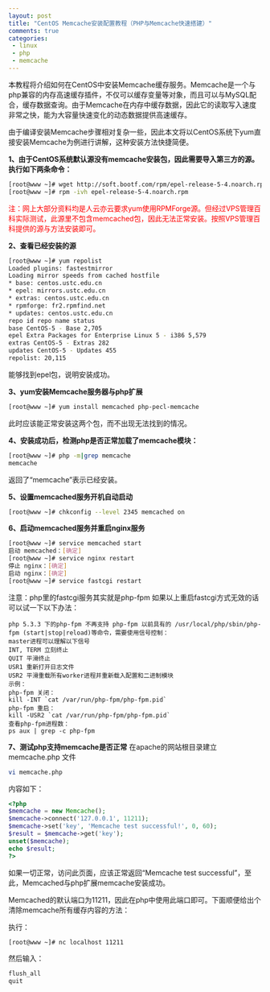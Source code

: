 ```yaml
--- 
layout: post
title: "CentOS Memcache安装配置教程（PHP与Memcache快速搭建）"
comments: true
categories:
 - linux
 - php
 - memcache
---
```

本教程将介绍如何在CentOS中安装Memcache缓存服务。Memcache是一个与php兼容的内存高速缓存插件，不仅可以缓存变量等对象，而且可以与MySQL配合，缓存数据查询。由于Memcache在内存中缓存数据，因此它的读取写入速度非常之快，能为大容量快速变化的动态数据提供高速缓存。

由于编译安装Memcache步骤相对复杂一些，因此本文将以CentOS系统下yum直接安装Memcache为例进行讲解，这种安装方法快捷简便。

<STRONG>1、由于CentOS系统默认源没有memcache安装包，因此需要导入第三方的源。执行如下两条命令：</STRONG>
<!--more-->
```bash
[root@www ~]# wget http://soft.bootf.com/rpm/epel-release-5-4.noarch.rpm
[root@www ~]# rpm -ivh epel-release-5-4.noarch.rpm
```

<font color="RED">注：网上大部分资料均是人云亦云要求yum使用RPMForge源。但经过VPS管理百科实际测试，此源里不包含memcached包，因此无法正常安装。按照VPS管理百科提供的源与方法安装即可。</font>

<STRONG>2、查看已经安装的源</STRONG>
<!--more-->
```bash
[root@www ~]# yum repolist
Loaded plugins: fastestmirror
Loading mirror speeds from cached hostfile
* base: centos.ustc.edu.cn
* epel: mirrors.ustc.edu.cn
* extras: centos.ustc.edu.cn
* rpmforge: fr2.rpmfind.net
* updates: centos.ustc.edu.cn
repo id repo name status
base CentOS-5 - Base 2,705
epel Extra Packages for Enterprise Linux 5 - i386 5,579
extras CentOS-5 - Extras 282
updates CentOS-5 - Updates 455
repolist: 20,115
```
能够找到epel包，说明安装成功。

<STRONG>3、yum安装Memcache服务器与php扩展</STRONG>
<!--more-->
```bash
[root@www ~]# yum install memcached php-pecl-memcache
```
此时应该能正常安装这两个包，而不出现无法找到的情况。

<STRONG>4、安装成功后，检测php是否正常加载了memcache模块：</STRONG>
```bash
[root@www ~]# php -m|grep memcache
memcache
```
返回了“memcache”表示已经安装。

<STRONG>5、设置memcached服务开机自动启动</STRONG>
```bash
[root@www ~]# chkconfig --level 2345 memcached on
```

<STRONG>6、启动memcached服务并重启nginx服务</STRONG>
```bash
[root@www ~]# service memcached start
启动 memcached：[确定]
[root@www ~]# service nginx restart
停止 nginx：[确定]
启动 nginx：[确定]
[root@www ~]# service fastcgi restart
```

注意：php里的fastcgi服务其实就是php-fpm
如果以上重启fastcgi方式无效的话可以试一下以下办法：
```vim
php 5.3.3 下的php-fpm 不再支持 php-fpm 以前具有的 /usr/local/php/sbin/php-fpm (start|stop|reload)等命令，需要使用信号控制：
master进程可以理解以下信号
INT, TERM 立刻终止
QUIT 平滑终止
USR1 重新打开日志文件
USR2 平滑重载所有worker进程并重新载入配置和二进制模块
示例：
php-fpm 关闭：
kill -INT `cat /var/run/php-fpm/php-fpm.pid`
php-fpm 重启：
kill -USR2 `cat /var/run/php-fpm/php-fpm.pid`
查看php-fpm进程数：
ps aux | grep -c php-fpm
```

<STRONG>7、测试php支持memcache是否正常</STRONG>
在apache的网站根目录建立 memcache.php 文件
```bash
vi memcache.php
```
内容如下：
```php
<?php
$memcache = new Memcache();
$memcache->connect('127.0.0.1', 11211);
$memcache->set('key', 'Memcache test successful!', 0, 60);
$result = $memcache->get('key');
unset($memcache);
echo $result;
?>
```
如果一切正常，访问此页面，应该正常返回“Memcache test successful”，至此，Memcached与php扩展memcache安装成功。

Memcached的默认端口为11211，因此在php中使用此端口即可。下面顺便给出个清除memcache所有缓存内容的方法：

执行：
```bash
[root@www ~]# nc localhost 11211
```

然后输入：
```bash
flush_all
quit
```
